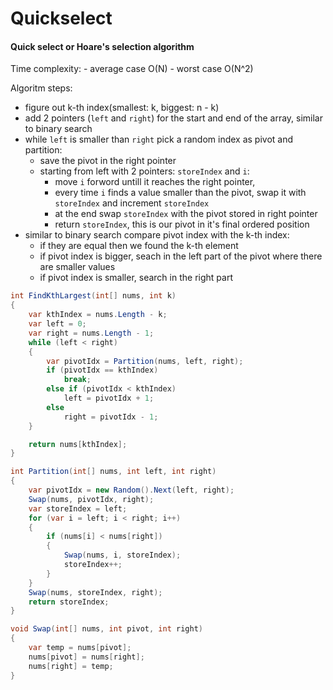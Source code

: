 # Quickselect

#### Quick select or Hoare's selection algorithm
Time complexity: 
	- average case O(N)
	- worst case O(N^2)

Algoritm steps:
- figure out k-th index(smallest: k, biggest: n - k)
- add 2 pointers (`left` and `right`) for the start and end of the array, similar to binary search 
- while `left` is smaller than `right` pick a random index as pivot and partition:
	- save the pivot in the right pointer
	- starting from left with 2 pointers: `storeIndex` and `i`:
		- move `i` forword untill it reaches the right pointer,
		- every time `i` finds a value smaller than the pivot, swap it with `storeIndex` and increment `storeIndex`
		- at the end swap `storeIndex` with the pivot stored in right pointer
		- return `storeIndex`, this is our pivot in it's final ordered position
- similar to binary search compare pivot index with the k-th index:
	- if they are equal then we found the k-th element
	- if pivot index is bigger, seach in the left part of the pivot where there are smaller values
	- if pivot index is smaller, search in the right part

```cs
int FindKthLargest(int[] nums, int k)
{
    var kthIndex = nums.Length - k;
    var left = 0;
    var right = nums.Length - 1;
    while (left < right)
    {
        var pivotIdx = Partition(nums, left, right);
        if (pivotIdx == kthIndex)
            break;
        else if (pivotIdx < kthIndex)
            left = pivotIdx + 1;
        else
            right = pivotIdx - 1;
    }

    return nums[kthIndex];
}

int Partition(int[] nums, int left, int right)
{
    var pivotIdx = new Random().Next(left, right);
    Swap(nums, pivotIdx, right);
    var storeIndex = left;
    for (var i = left; i < right; i++)
    {
        if (nums[i] < nums[right])
        {
            Swap(nums, i, storeIndex);
            storeIndex++;
        }
    }
    Swap(nums, storeIndex, right);
    return storeIndex;
}

void Swap(int[] nums, int pivot, int right)
{
    var temp = nums[pivot];
    nums[pivot] = nums[right];
    nums[right] = temp;
}
```